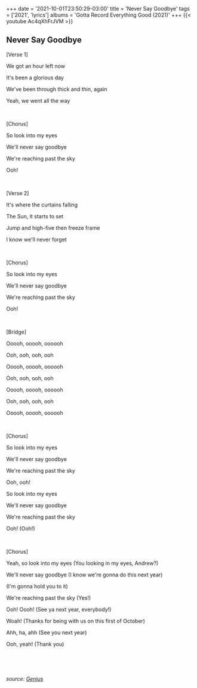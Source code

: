 +++
date = '2021-10-01T23:50:29-03:00'
title = 'Never Say Goodbye'
tags = ['2021', 'lyrics']
albums = 'Gotta Record Everything Good (2021)'
+++
{{< youtube Ac4qXhFrJVM >}}

## Never Say Goodbye

[Verse 1]

We got an hour left now

It's been a glorious day

We've been through thick and thin, again

Yeah, we went all the way

&nbsp;

[Chorus]

So look into my eyes

We'll never say goodbye

We're reaching past the sky

Ooh!

&nbsp;

[Verse 2]

It's where the curtains falling

The Sun, it starts to set

Jump and high-five then freeze frame

I know we'll never forget

&nbsp;

[Chorus]

So look into my eyes

We'll never say goodbye

We're reaching past the sky

Ooh!

&nbsp;

[Bridge]

Ooooh, ooooh, oooooh

Ooh, ooh, ooh, ooh

Ooooh, ooooh, oooooh

Ooh, ooh, ooh, ooh

Ooooh, ooooh, oooooh

Ooh, ooh, ooh, ooh

Ooooh, ooooh, oooooh

&nbsp;

[Chorus]

So look into my eyеs

We'll never say goodbyе

We're reaching past the sky

Ooh, ooh!

So look into my eyes

We'll never say goodbye

We're reaching past the sky

Ooh! (Ooh!)

&nbsp;

[Chorus]

Yeah, so look into my eyes (You looking in my eyes, Andrew?)

We'll never say goodbye (I know we're gonna do this next year)

(I'm gonna hold you to it)

We're reaching past the sky (Yes!)

Ooh! Oooh! (See ya next year, everybody!)

Woah! (Thanks for being with us on this first of October)

Ahh, ha, ahh (See you next year)

Ooh, yeah! (Thank you)

&nbsp;

&nbsp;

_source: [Genius](https://genius.com/artists/First-of-october)_
